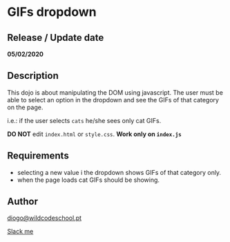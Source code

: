 # GIFs dropdown

## Release / Update date
**05/02/2020**

## Description
This dojo is about manipulating the DOM using javascript. The user must be able to select an option in the dropdown and see the GIFs of that category on the page.

i.e.: if the user selects `cats` he/she sees only cat GIFs.

**DO NOT** edit `index.html` or `style.css`. **Work only on `index.js`**

## Requirements
- selecting a new value i the dropdown shows GIFs of that category only.
- when the page loads cat GIFs should be showing.

## Author
diogo@wildcodeschool.pt

[Slack me](https://app.slack.com/client/T6SG2QGG2/GHP34QVV3/user_profile/UHCFSA63T)
